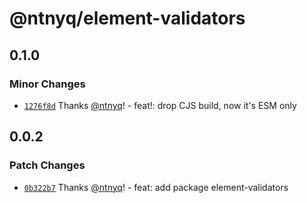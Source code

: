 # @ntnyq/element-validators

## 0.1.0

### Minor Changes

- [`1276f8d`](https://github.com/ntnyq/ntnyq-utils/commit/1276f8d39ed63d40d259d7f1bf061e964202046d) Thanks [@ntnyq](https://github.com/ntnyq)! - feat!: drop CJS build, now it's ESM only

## 0.0.2

### Patch Changes

- [`0b322b7`](https://github.com/ntnyq/ntnyq-utils/commit/0b322b703555e5cfc725ab671b2f50b27df8d2bd) Thanks [@ntnyq](https://github.com/ntnyq)! - feat: add package element-validators
